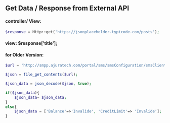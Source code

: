 ## Get Data / Response from External API
#### controller/ View: 
```php
$response = Http::get('https://jsonplaceholder.typicode.com/posts');
```
#### view: $response['title'];




#### for Older Version:

```php
$url = 'http://smpp.ajuratech.com/portal/sms/smsConfiguration/smsClientBalance.jsp?client='.env('CLIENT_NAME_FOR_SMS_BALANCE');

$json = file_get_contents($url);

$json_data = json_decode($json, true);

if($json_data){
    $json_data= $json_data;
}
else{
    $json_data = ['Balance'=>'Invalide', 'CreditLimit'=> 'Invalide'];
}
```
